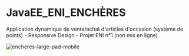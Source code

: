 # JavaEE_ENI_ENCHÈRES

Application dynamique de vente/achat d'articles d'occasion (système de points) - Responsive Design - Projet ENI n°1 (non mis en ligne)

![encheres-large-pad-mobile](https://user-images.githubusercontent.com/77495411/117212009-09a26900-adfa-11eb-9580-7fb3ea346197.png)

